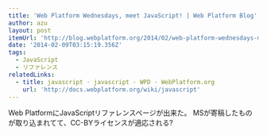 ```yaml
---
title: 'Web Platform Wednesdays, meet JavaScript! | Web Platform Blog'
author: azu
layout: post
itemUrl: 'http://blog.webplatform.org/2014/02/web-platform-wednesdays-meet-javascript/'
date: '2014-02-09T03:15:19.356Z'
tags:
  - JavaScript
  - リファレンス
relatedLinks:
  - title: javascript · javascript · WPD · WebPlatform.org
    url: 'http://docs.webplatform.org/wiki/javascript'
---
```

Web PlatformにJavaScriptリファレンスページが出来た。
MSが寄稿したものが取り込まれてて、CC-BYライセンスが適応される?
